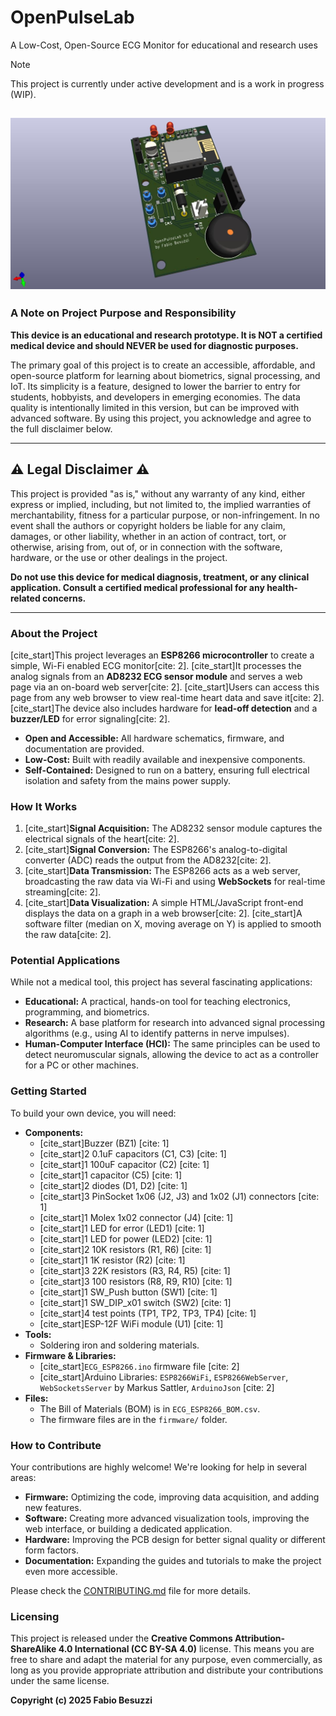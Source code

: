 # OpenPulseLab
A Low-Cost, Open-Source ECG Monitor for educational and research uses

> [!NOTE]
> This project is currently under active development and is a work in progress (WIP).

![ECG ESP8266](https://github.com/Morpheo81/OpenPulseLab/blob/main/ECG_ESP8266_B.jpg?raw=true)
---

### A Note on Project Purpose and Responsibility

**This device is an educational and research prototype. It is NOT a certified medical device and should NEVER be used for diagnostic purposes.**

The primary goal of this project is to create an accessible, affordable, and open-source platform for learning about biometrics, signal processing, and IoT. Its simplicity is a feature, designed to lower the barrier to entry for students, hobbyists, and developers in emerging economies. The data quality is intentionally limited in this version, but can be improved with advanced software. By using this project, you acknowledge and agree to the full disclaimer below.

---

## ⚠️ Legal Disclaimer ⚠️

This project is provided "as is," without any warranty of any kind, either express or implied, including, but not limited to, the implied warranties of merchantability, fitness for a particular purpose, or non-infringement. In no event shall the authors or copyright holders be liable for any claim, damages, or other liability, whether in an action of contract, tort, or otherwise, arising from, out of, or in connection with the software, hardware, or the use or other dealings in the project.

**Do not use this device for medical diagnosis, treatment, or any clinical application. Consult a certified medical professional for any health-related concerns.**

---

### About the Project

[cite_start]This project leverages an **ESP8266 microcontroller** to create a simple, Wi-Fi enabled ECG monitor[cite: 2]. [cite_start]It processes the analog signals from an **AD8232 ECG sensor module** and serves a web page via an on-board web server[cite: 2]. [cite_start]Users can access this page from any web browser to view real-time heart data and save it[cite: 2]. [cite_start]The device also includes hardware for **lead-off detection** and a **buzzer/LED** for error signaling[cite: 2].

* **Open and Accessible:** All hardware schematics, firmware, and documentation are provided.
* **Low-Cost:** Built with readily available and inexpensive components.
* **Self-Contained:** Designed to run on a battery, ensuring full electrical isolation and safety from the mains power supply.

### How It Works

1.  [cite_start]**Signal Acquisition:** The AD8232 sensor module captures the electrical signals of the heart[cite: 2].
2.  [cite_start]**Signal Conversion:** The ESP8266's analog-to-digital converter (ADC) reads the output from the AD8232[cite: 2].
3.  [cite_start]**Data Transmission:** The ESP8266 acts as a web server, broadcasting the raw data via Wi-Fi and using **WebSockets** for real-time streaming[cite: 2].
4.  [cite_start]**Data Visualization:** A simple HTML/JavaScript front-end displays the data on a graph in a web browser[cite: 2]. [cite_start]A software filter (median on X, moving average on Y) is applied to smooth the raw data[cite: 2].

### Potential Applications

While not a medical tool, this project has several fascinating applications:

* **Educational:** A practical, hands-on tool for teaching electronics, programming, and biometrics.
* **Research:** A base platform for research into advanced signal processing algorithms (e.g., using AI to identify patterns in nerve impulses).
* **Human-Computer Interface (HCI):** The same principles can be used to detect neuromuscular signals, allowing the device to act as a controller for a PC or other machines.

### Getting Started

To build your own device, you will need:

* **Components:**
    * [cite_start]Buzzer (BZ1) [cite: 1]
    * [cite_start]2 0.1uF capacitors (C1, C3) [cite: 1]
    * [cite_start]1 100uF capacitor (C2) [cite: 1]
    * [cite_start]1 capacitor (C5) [cite: 1]
    * [cite_start]2 diodes (D1, D2) [cite: 1]
    * [cite_start]3 PinSocket 1x06 (J2, J3) and 1x02 (J1) connectors [cite: 1]
    * [cite_start]1 Molex 1x02 connector (J4) [cite: 1]
    * [cite_start]1 LED for error (LED1) [cite: 1]
    * [cite_start]1 LED for power (LED2) [cite: 1]
    * [cite_start]2 10K resistors (R1, R6) [cite: 1]
    * [cite_start]1 1K resistor (R2) [cite: 1]
    * [cite_start]3 22K resistors (R3, R4, R5) [cite: 1]
    * [cite_start]3 100 resistors (R8, R9, R10) [cite: 1]
    * [cite_start]1 SW_Push button (SW1) [cite: 1]
    * [cite_start]1 SW_DIP_x01 switch (SW2) [cite: 1]
    * [cite_start]4 test points (TP1, TP2, TP3, TP4) [cite: 1]
    * [cite_start]ESP-12F WiFi module (U1) [cite: 1]
* **Tools:**
    * Soldering iron and soldering materials.
* **Firmware & Libraries:**
    * [cite_start]`ECG_ESP8266.ino` firmware file [cite: 2]
    * [cite_start]Arduino Libraries: `ESP8266WiFi`, `ESP8266WebServer`, `WebSocketsServer` by Markus Sattler, `ArduinoJson` [cite: 2]
* **Files:**
    * The Bill of Materials (BOM) is in `ECG_ESP8266_BOM.csv`.
    * The firmware files are in the `firmware/` folder.

### How to Contribute

Your contributions are highly welcome! We're looking for help in several areas:
* **Firmware:** Optimizing the code, improving data acquisition, and adding new features.
* **Software:** Creating more advanced visualization tools, improving the web interface, or building a dedicated application.
* **Hardware:** Improving the PCB design for better signal quality or different form factors.
* **Documentation:** Expanding the guides and tutorials to make the project even more accessible.

Please check the [CONTRIBUTING.md](CONTRIBUTING.md) file for more details.

### Licensing

This project is released under the **Creative Commons Attribution-ShareAlike 4.0 International (CC BY-SA 4.0)** license. This means you are free to share and adapt the material for any purpose, even commercially, as long as you provide appropriate attribution and distribute your contributions under the same license.

**Copyright (c) 2025 Fabio Besuzzi**
